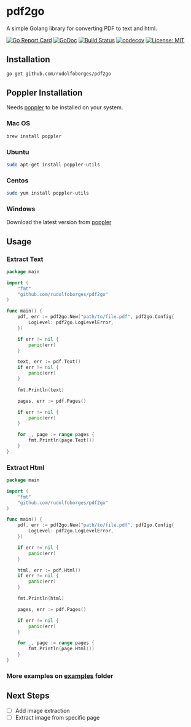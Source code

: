 # pdf2go

A simple Golang library for converting PDF to text and html.

[![Go Report Card](https://goreportcard.com/badge/github.com/rudolfoborges/pdf2go)](https://goreportcard.com/report/github.com/rudolfoborges/pdf2go)
[![GoDoc](https://godoc.org/github.com/rudolfoborges/pdf2go?status.svg)](https://godoc.org/github.com/rudolfoborges/pdf2go)
[![Build Status](https://travis-ci.org/rudolfoborges/pdf2go.svg?branch=main)](https://travis-ci.org/rudolfoborges/pdf2go)
[![codecov](https://codecov.io/gh/rudolfoborges/pdf2go/branch/main/graph/badge.svg)](https://codecov.io/gh/rudolfoborges/pdf2go)
[![License: MIT](https://img.shields.io/badge/License-MIT-yellow.svg)](https://opensource.org/licenses/MIT)

## Installation

```bash
go get github.com/rudolfoborges/pdf2go
```

## Poppler Installation

Needs [poppler](https://poppler.freedesktop.org/) to be installed on your system.

### Mac OS

```bash
brew install poppler
```

### Ubuntu

```bash
sudo apt-get install poppler-utils
```

### Centos

```bash
sudo yum install poppler-utils
```

### Windows

Download the latest version from [poppler](http://blog.alivate.com.au/poppler-windows/)

## Usage

### Extract Text

```go
package main

import (
    "fmt"
    "github.com/rudolfoborges/pdf2go"
)

func main() {
    pdf, err := pdf2go.New("path/to/file.pdf", pdf2go.Config{
        LogLevel: pdf2go.LogLevelError,
    })

    if err != nil {
        panic(err)
    }

    text, err := pdf.Text()
    if err != nil {
        panic(err)
    }

    fmt.Println(text)

    pages, err := pdf.Pages()

    if err != nil {
        panic(err)
    }

    for _, page := range pages {
        fmt.Println(page.Text())
    }
}
```

### Extract Html

```go
package main

import (
    "fmt"
    "github.com/rudolfoborges/pdf2go"
)

func main() {
    pdf, err := pdf2go.New("path/to/file.pdf", pdf2go.Config{
        LogLevel: pdf2go.LogLevelError,
    })

    if err != nil {
        panic(err)
    }

    html, err := pdf.Html()
    if err != nil {
        panic(err)
    }

    fmt.Println(html)

    pages, err := pdf.Pages()

    if err != nil {
        panic(err)
    }

    for _, page := range pages {
        fmt.Println(page.Html())
    }
}
```

### More examples on [examples](https://github.com/rudolfoborges/pdf2go/tree/main/examples) folder

## Next Steps

-   [ ] Add image extraction
-   [ ] Extract image from specific page
